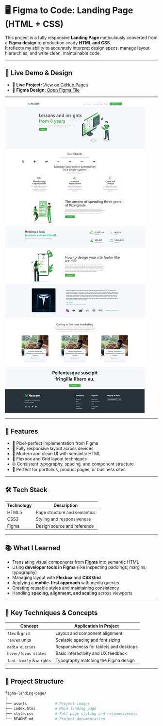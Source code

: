 # 🖥️ Figma to Code: Landing Page (HTML + CSS)

This project is a fully responsive **Landing Page** meticulously converted from a **Figma design** to production-ready **HTML and CSS**.  
It reflects my ability to accurately interpret design specs, manage layout hierarchies, and write clean, maintainable code.

---

## 🔗 Live Demo & Design

- 🔴 **Live Project:** [View on GitHub Pages](https://yourusername.github.io/figma-landing-page/)  
- 🎨 **Figma Design:** [Open Figma File]([https://www.figma.com/file/your-file-link](https://www.figma.com/design/IXBBPDW90fgxFF5X7ST6m8/Responsive-Landing-Page-Design-%7C-Website-Home-Page-Design-%7C-Agency-Website-UI-Design--Community-?node-id=5-573&t=EOtChCIlHvzldIm6-0))

---

![Landing Page Preview](./assets/preview.png) <!-- Optional: Add a screenshot -->

---

## 🚀 Features

- 🎯 Pixel-perfect implementation from Figma
- 📱 Fully responsive layout across devices
- 🎨 Modern and clean UI with semantic HTML
- 📐 Flexbox and Grid layout techniques
- 🌐 Consistent typography, spacing, and component structure
- 💼 Perfect for portfolios, product pages, or business sites

---

## 🛠 Tech Stack

| Technology | Description                  |
|------------|------------------------------|
| HTML5      | Page structure and semantics |
| CSS3       | Styling and responsiveness   |
| Figma      | Design source and reference  |

---

## 📚 What I Learned

- Translating visual components from **Figma** into semantic HTML
- Using **developer tools in Figma** (like inspecting paddings, margins, typography)
- Managing layout with **Flexbox** and **CSS Grid**
- Applying a **mobile-first approach** with media queries
- Creating reusable styles and maintaining consistency
- Handling **spacing, alignment, and scaling** across viewports

---

## 🧩 Key Techniques & Concepts

| Concept                | Application in Project                       |
|------------------------|-----------------------------------------------|
| `flex` & `grid`        | Layout and component alignment               |
| `rem/em` units         | Scalable spacing and font sizing             |
| `media queries`        | Responsiveness for tablets and desktops      |
| `hover/focus states`   | Basic interactivity and UX feedback          |
| `font-family` & `weights` | Typography matching the Figma design     |

---

## 📁 Project Structure

```bash
figma-landing-page/
│
├── assets             # Project images
├── index.html         # Main landing page
├── style.css          # Full page styling and responsiveness
└── README.md          # Project documentation
